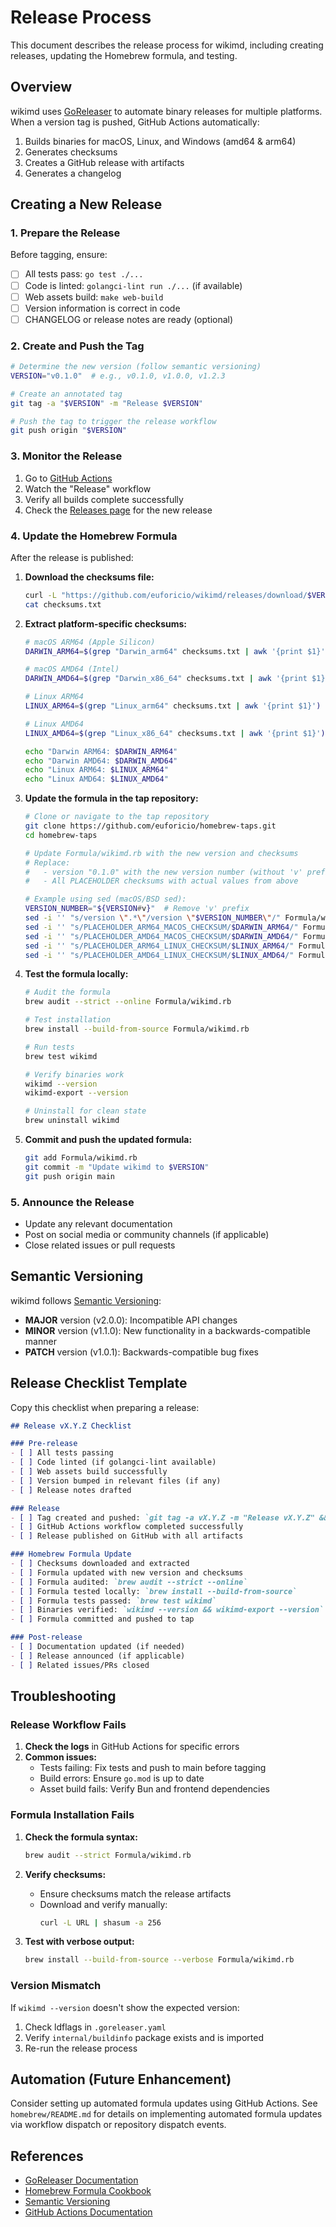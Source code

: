 # Release Process

This document describes the release process for wikimd, including creating releases, updating the Homebrew formula, and testing.

## Overview

wikimd uses [GoReleaser](https://goreleaser.com/) to automate binary releases for multiple platforms. When a version tag is pushed, GitHub Actions automatically:

1. Builds binaries for macOS, Linux, and Windows (amd64 & arm64)
2. Generates checksums
3. Creates a GitHub release with artifacts
4. Generates a changelog

## Creating a New Release

### 1. Prepare the Release

Before tagging, ensure:

- [ ] All tests pass: `go test ./...`
- [ ] Code is linted: `golangci-lint run ./...` (if available)
- [ ] Web assets build: `make web-build`
- [ ] Version information is correct in code
- [ ] CHANGELOG or release notes are ready (optional)

### 2. Create and Push the Tag

```bash
# Determine the new version (follow semantic versioning)
VERSION="v0.1.0"  # e.g., v0.1.0, v1.0.0, v1.2.3

# Create an annotated tag
git tag -a "$VERSION" -m "Release $VERSION"

# Push the tag to trigger the release workflow
git push origin "$VERSION"
```

### 3. Monitor the Release

1. Go to [GitHub Actions](https://github.com/euforicio/wikimd/actions)
2. Watch the "Release" workflow
3. Verify all builds complete successfully
4. Check the [Releases page](https://github.com/euforicio/wikimd/releases) for the new release

### 4. Update the Homebrew Formula

After the release is published:

1. **Download the checksums file:**
   ```bash
   curl -L "https://github.com/euforicio/wikimd/releases/download/$VERSION/checksums.txt" -o checksums.txt
   cat checksums.txt
   ```

2. **Extract platform-specific checksums:**
   ```bash
   # macOS ARM64 (Apple Silicon)
   DARWIN_ARM64=$(grep "Darwin_arm64" checksums.txt | awk '{print $1}')

   # macOS AMD64 (Intel)
   DARWIN_AMD64=$(grep "Darwin_x86_64" checksums.txt | awk '{print $1}')

   # Linux ARM64
   LINUX_ARM64=$(grep "Linux_arm64" checksums.txt | awk '{print $1}')

   # Linux AMD64
   LINUX_AMD64=$(grep "Linux_x86_64" checksums.txt | awk '{print $1}')

   echo "Darwin ARM64: $DARWIN_ARM64"
   echo "Darwin AMD64: $DARWIN_AMD64"
   echo "Linux ARM64: $LINUX_ARM64"
   echo "Linux AMD64: $LINUX_AMD64"
   ```

3. **Update the formula in the tap repository:**

   ```bash
   # Clone or navigate to the tap repository
   git clone https://github.com/euforicio/homebrew-taps.git
   cd homebrew-taps

   # Update Formula/wikimd.rb with the new version and checksums
   # Replace:
   #   - version "0.1.0" with the new version number (without 'v' prefix)
   #   - All PLACEHOLDER checksums with actual values from above

   # Example using sed (macOS/BSD sed):
   VERSION_NUMBER="${VERSION#v}"  # Remove 'v' prefix
   sed -i '' "s/version \".*\"/version \"$VERSION_NUMBER\"/" Formula/wikimd.rb
   sed -i '' "s/PLACEHOLDER_ARM64_MACOS_CHECKSUM/$DARWIN_ARM64/" Formula/wikimd.rb
   sed -i '' "s/PLACEHOLDER_AMD64_MACOS_CHECKSUM/$DARWIN_AMD64/" Formula/wikimd.rb
   sed -i '' "s/PLACEHOLDER_ARM64_LINUX_CHECKSUM/$LINUX_ARM64/" Formula/wikimd.rb
   sed -i '' "s/PLACEHOLDER_AMD64_LINUX_CHECKSUM/$LINUX_AMD64/" Formula/wikimd.rb
   ```

4. **Test the formula locally:**

   ```bash
   # Audit the formula
   brew audit --strict --online Formula/wikimd.rb

   # Test installation
   brew install --build-from-source Formula/wikimd.rb

   # Run tests
   brew test wikimd

   # Verify binaries work
   wikimd --version
   wikimd-export --version

   # Uninstall for clean state
   brew uninstall wikimd
   ```

5. **Commit and push the updated formula:**

   ```bash
   git add Formula/wikimd.rb
   git commit -m "Update wikimd to $VERSION"
   git push origin main
   ```

### 5. Announce the Release

- Update any relevant documentation
- Post on social media or community channels (if applicable)
- Close related issues or pull requests

## Semantic Versioning

wikimd follows [Semantic Versioning](https://semver.org/):

- **MAJOR** version (v2.0.0): Incompatible API changes
- **MINOR** version (v1.1.0): New functionality in a backwards-compatible manner
- **PATCH** version (v1.0.1): Backwards-compatible bug fixes

## Release Checklist Template

Copy this checklist when preparing a release:

```markdown
## Release vX.Y.Z Checklist

### Pre-release
- [ ] All tests passing
- [ ] Code linted (if golangci-lint available)
- [ ] Web assets build successfully
- [ ] Version bumped in relevant files (if any)
- [ ] Release notes drafted

### Release
- [ ] Tag created and pushed: `git tag -a vX.Y.Z -m "Release vX.Y.Z" && git push origin vX.Y.Z`
- [ ] GitHub Actions workflow completed successfully
- [ ] Release published on GitHub with all artifacts

### Homebrew Formula Update
- [ ] Checksums downloaded and extracted
- [ ] Formula updated with new version and checksums
- [ ] Formula audited: `brew audit --strict --online`
- [ ] Formula tested locally: `brew install --build-from-source`
- [ ] Formula tests passed: `brew test wikimd`
- [ ] Binaries verified: `wikimd --version && wikimd-export --version`
- [ ] Formula committed and pushed to tap

### Post-release
- [ ] Documentation updated (if needed)
- [ ] Release announced (if applicable)
- [ ] Related issues/PRs closed
```

## Troubleshooting

### Release Workflow Fails

1. **Check the logs** in GitHub Actions for specific errors
2. **Common issues:**
   - Tests failing: Fix tests and push to main before tagging
   - Build errors: Ensure `go.mod` is up to date
   - Asset build fails: Verify Bun and frontend dependencies

### Formula Installation Fails

1. **Check the formula syntax:**
   ```bash
   brew audit --strict Formula/wikimd.rb
   ```

2. **Verify checksums:**
   - Ensure checksums match the release artifacts
   - Download and verify manually:
     ```bash
     curl -L URL | shasum -a 256
     ```

3. **Test with verbose output:**
   ```bash
   brew install --build-from-source --verbose Formula/wikimd.rb
   ```

### Version Mismatch

If `wikimd --version` doesn't show the expected version:

1. Check ldflags in `.goreleaser.yaml`
2. Verify `internal/buildinfo` package exists and is imported
3. Re-run the release process

## Automation (Future Enhancement)

Consider setting up automated formula updates using GitHub Actions. See `homebrew/README.md` for details on implementing automated formula updates via workflow dispatch or repository dispatch events.

## References

- [GoReleaser Documentation](https://goreleaser.com/intro/)
- [Homebrew Formula Cookbook](https://docs.brew.sh/Formula-Cookbook)
- [Semantic Versioning](https://semver.org/)
- [GitHub Actions Documentation](https://docs.github.com/en/actions)
